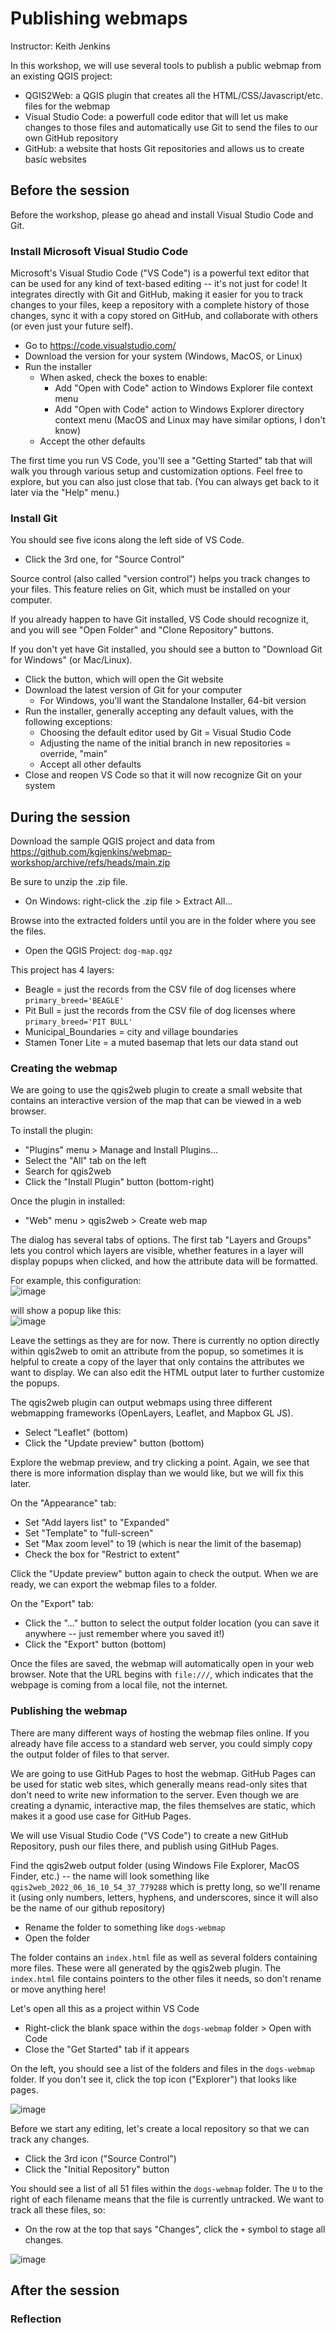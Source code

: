 # Publishing webmaps

Instructor: Keith Jenkins

In this workshop, we will use several tools to publish a public webmap from an existing QGIS project:
- QGIS2Web: a QGIS plugin that creates all the HTML/CSS/Javascript/etc. files for the webmap
- Visual Studio Code: a powerfull code editor that will let us make changes to those files and automatically use Git to send the files to our own GitHub repository
- GitHub: a website that hosts Git repositories and allows us to create basic websites

## Before the session

Before the workshop, please go ahead and install Visual Studio Code and Git.

### Install Microsoft Visual Studio Code

Microsoft's Visual Studio Code ("VS Code") is a powerful text editor that can be used for any kind of text-based editing -- it's not just for code!  It integrates directly with Git and GitHub, making it easier for you to track changes to your files, keep a repository with a complete history of those changes, sync it with a copy stored on GitHub, and collaborate with others (or even just your future self).

- Go to https://code.visualstudio.com/
- Download the version for your system (Windows, MacOS, or Linux)
- Run the installer
  - When asked, check the boxes to enable:
    - Add "Open with Code" action to Windows Explorer file context menu
    - Add "Open with Code" action to Windows Explorer directory context menu
    (MacOS and Linux may have similar options, I don't know)
  - Accept the other defaults

The first time you run VS Code, you'll see a "Getting Started" tab that will walk you through various setup and customization options.  Feel free to explore, but you can also just close that tab.  (You can always get back to it later via the "Help" menu.)

### Install Git

You should see five icons along the left side of VS Code.
- Click the 3rd one, for "Source Control"

Source control (also called "version control") helps you track changes to your files.  This feature relies on Git, which must be installed on your computer.

If you already happen to have Git installed, VS Code should recognize it, and you will see "Open Folder" and "Clone Repository" buttons.

If you don't yet have Git installed, you should see a button to "Download Git for Windows" (or Mac/Linux).
- Click the button, which will open the Git website
- Download the latest version of Git for your computer
  - For Windows, you'll want the Standalone Installer, 64-bit version
- Run the installer, generally accepting any default values, with the following exceptions:
  - Choosing the default editor used by Git = Visual Studio Code
  - Adjusting the name of the initial branch in new repositories = override, "main"
  - Accept all other defaults
- Close and reopen VS Code so that it will now recognize Git on your system

## During the session

Download the sample QGIS project and data from
https://github.com/kgjenkins/webmap-workshop/archive/refs/heads/main.zip

Be sure to unzip the .zip file.
- On Windows: right-click the .zip file > Extract All...

Browse into the extracted folders until you are in the folder where you see the files.
- Open the QGIS Project: `dog-map.qgz`

This project has 4 layers:
- Beagle = just the records from the CSV file of dog licenses where `primary_breed='BEAGLE'`
- Pit Bull = just the records from the CSV file of dog licenses where `primary_breed='PIT BULL'`
- Municipal_Boundaries = city and village boundaries
- Stamen Toner Lite = a muted basemap that lets our data stand out

### Creating the webmap

We are going to use the qgis2web plugin to create a small website that contains an interactive version of the map that can be viewed in a web browser.

To install the plugin:
- "Plugins" menu > Manage and Install Plugins...
- Select the "All" tab on the left
- Search for qgis2web
- Click the "Install Plugin" button (bottom-right)

Once the plugin in installed:
- "Web" menu > qgis2web > Create web map

The dialog has several tabs of options.  The first tab "Layers and Groups" lets you control which layers are visible, whether features in a layer will display popups when clicked, and how the attribute data will be formatted.

For example, this configuration:  
![image](https://user-images.githubusercontent.com/3355358/173639307-fb6493ff-adf8-4dc4-8b43-b5f9a3913aa8.png)

will show a popup like this:  
![image](https://user-images.githubusercontent.com/3355358/173639497-e0cf7d5e-0e15-4263-9f15-7ee60d254e8d.png)

Leave the settings as they are for now.  There is currently no option directly within qgis2web to omit an attribute from the popup, so sometimes it is helpful to create a copy of the layer that only contains the attributes we want to display.  We can also edit the HTML output later to further customize the popups.

The qgis2web plugin can output webmaps using three different webmapping frameworks (OpenLayers, Leaflet, and Mapbox GL JS).

- Select "Leaflet" (bottom)
- Click the "Update preview" button (bottom)

Explore the webmap preview, and try clicking a point.  Again, we see that there is more information display than we would like, but we will fix this later.

On the "Appearance" tab:
- Set "Add layers list" to "Expanded"
- Set "Template" to "full-screen"
- Set "Max zoom level" to 19 (which is near the limit of the basemap)
- Check the box for "Restrict to extent"

Click the "Update preview" button again to check the output.  When we are ready, we can export the webmap files to a folder.

On the "Export" tab:
- Click the "..." button to select the output folder location (you can save it anywhere -- just remember where you saved it!)
- Click the "Export" button (bottom)

Once the files are saved, the webmap will automatically open in your web browser.  Note that the URL begins with `file:///`, which indicates that the webpage is coming from a local file, not the internet.



### Publishing the webmap

There are many different ways of hosting the webmap files online.  If you already have file access to a standard web server, you could simply copy the output folder of files to that server.

We are going to use GitHub Pages to host the webmap.  GitHub Pages can be used for static web sites, which generally means read-only sites that don't need to write new information to the server.  Even though we are creating a dynamic, interactive map, the files themselves are static, which makes it a good use case for GitHub Pages.

We will use Visual Studio Code ("VS Code") to create a new GitHub Repository, push our files there, and publish using GitHub Pages.

Find the qgis2web output folder (using Windows File Explorer, MacOS Finder, etc.) -- the name will look something like `qgis2web_2022_06_16_10_54_37_779288` which is pretty long, so we'll rename it (using only numbers, letters, hyphens, and underscores, since it will also be the name of our github repository)

- Rename the folder to something like `dogs-webmap`
- Open the folder

The folder contains an `index.html` file as well as several folders containing more files.  These were all generated by the qgis2web plugin.  The `index.html` file contains pointers to the other files it needs, so don't rename or move anything here!

Let's open all this as a project within VS Code

- Right-click the blank space within the `dogs-webmap` folder > Open with Code
- Close the "Get Started" tab if it appears

On the left, you should see a list of the folders and files in the `dogs-webmap` folder.  If you don't see it, click the top icon ("Explorer") that looks like pages.

![image](https://user-images.githubusercontent.com/3355358/173659220-7eec4e46-cb77-4a3a-bb3a-56a44ac80dbe.png)

Before we start any editing, let's create a local repository so that we can track any changes.

- Click the 3rd icon ("Source Control")
- Click the "Initial Repository" button

You should see a list of all 51 files within the `dogs-webmap` folder.  The `U` to the right of each filename means that the file is currently untracked.  We want to track all these files, so:

- On the row at the top that says "Changes", click the `+` symbol to stage all changes.

![image](https://user-images.githubusercontent.com/3355358/173660915-fd6ab735-40f7-4c6f-95d1-7aa1a29edcbe.png)







## After the session

### Reflection


